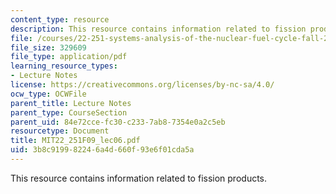 ```yaml
---
content_type: resource
description: This resource contains information related to fission products.
file: /courses/22-251-systems-analysis-of-the-nuclear-fuel-cycle-fall-2009/3b8c919982246a4d660f93e6f01cda5a_MIT22_251F09_lec06.pdf
file_size: 329609
file_type: application/pdf
learning_resource_types:
- Lecture Notes
license: https://creativecommons.org/licenses/by-nc-sa/4.0/
ocw_type: OCWFile
parent_title: Lecture Notes
parent_type: CourseSection
parent_uid: 84e72cce-fc30-c233-7ab8-7354e0a2c5eb
resourcetype: Document
title: MIT22_251F09_lec06.pdf
uid: 3b8c9199-8224-6a4d-660f-93e6f01cda5a
---
```

This resource contains information related to fission products.